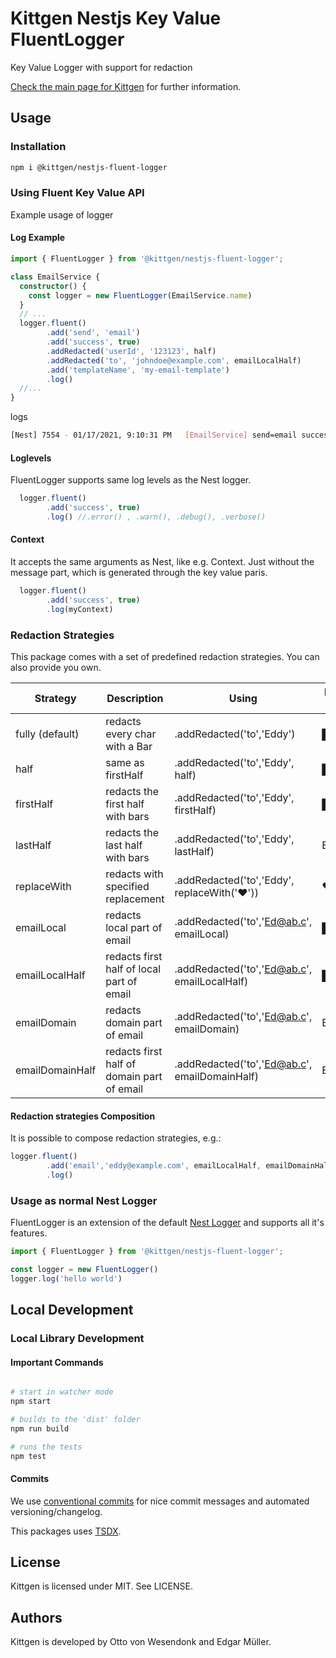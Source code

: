 # Kittgen Nestjs Key Value FluentLogger

Key Value Logger with support for redaction


[Check the main page for Kittgen](https://github.com/kittgen/kittgen-nestjs) for further information.

## Usage

### Installation

```bash
npm i @kittgen/nestjs-fluent-logger
```

### Using Fluent Key Value API
Example usage of logger

#### Log Example
```ts
import { FluentLogger } from '@kittgen/nestjs-fluent-logger';

class EmailService {
  constructor() {
    const logger = new FluentLogger(EmailService.name)
  }
  // ...
  logger.fluent()
        .add('send', 'email')
        .add('success', true)
        .addRedacted('userId', '123123', half)
        .addRedacted('to', 'johndoe@example.com', emailLocalHalf)
        .add('templateName', 'my-email-template')
        .log()
  //...
}
```

logs

```bash
[Nest] 7554 - 01/17/2021, 9:10:31 PM   [EmailService] send=email success=true userId=███123 to=████doe@example.com templateName=my-email-template
```

#### Loglevels

FluentLogger supports same log levels as the Nest logger.

```ts
  logger.fluent()
        .add('success', true)
        .log() //.error() , .warn(), .debug(), .verbose()
```
#### Context

It accepts the same arguments as Nest, like e.g. Context. Just without the message part, which is generated through the key value paris.

```ts
  logger.fluent()
        .add('success', true)
        .log(myContext)
```

### Redaction Strategies
This package comes with a set of predefined redaction strategies. You can also provide you own.

| Strategy        | Description                                | Using                                         | Redacts to    |
| --------------  |------------------------------------------- |---------------------------------------------- | --------------|
| fully (default) | redacts every char with a Bar              | .addRedacted('to','Eddy')                     | ████          |
| half            | same as firstHalf                          | .addRedacted('to','Eddy', half)               | ██dy          |
| firstHalf       | redacts the first half with bars           | .addRedacted('to','Eddy', firstHalf)          | ██dy          |
| lastHalf        | redacts the last half with bars            | .addRedacted('to','Eddy', lastHalf)           | Ed██          |
| replaceWith     | redacts with specified replacement         | .addRedacted('to','Eddy', replaceWith('❤️')) |  ❤️           |
| emailLocal      | redacts local part of email                | .addRedacted('to','Ed@ab.c', emailLocal)      | ██@ab.c       |
| emailLocalHalf  | redacts first half of local part of email  | .addRedacted('to','Ed@ab.c', emailLocalHalf)  | █d@ab.c       |
| emailDomain     | redacts domain part of email               | .addRedacted('to','Ed@ab.c', emailDomain)     | Ed@███        |
| emailDomainHalf | redacts first half of domain part of email | .addRedacted('to','Ed@ab.c', emailDomainHalf) | Ed@██.c       |

#### Redaction strategies Composition
It is possible to compose redaction strategies, e.g.:

```ts
logger.fluent()
        .add('email','eddy@example.com', emailLocalHalf, emailDomainHalf) // this redacts  eddy@example.com to ██dy@██████le.com
        .log()
```

### Usage as normal Nest Logger
FluentLogger is an extension of the default [Nest Logger](https://docs.nestjs.com/techniques/logger) and supports all it's features.

```ts
import { FluentLogger } from '@kittgen/nestjs-fluent-logger';

const logger = new FluentLogger()
logger.log('hello world')
```

## Local Development

### Local Library Development

#### Important Commands
```bash

# start in watcher mode
npm start

# builds to the 'dist' folder
npm run build

# runs the tests
npm test

```

#### Commits

We use [conventional commits](https://www.conventionalcommits.org/en/v1.0.0/) for nice commit messages and automated versioning/changelog.

This packages uses [TSDX](https://github.com/jaredpalmer/tsdx).

## License

Kittgen is licensed under MIT. See LICENSE.

## Authors

Kittgen is developed by Otto von Wesendonk and Edgar Müller.
